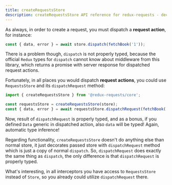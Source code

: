 ```yaml
---
title: createRequestsStore
description: createRequestsStore API reference for redux-requests - declarative AJAX requests and automatic network state management for single-page applications
---
```


As always, in order to create a request, you must dispatch a **request action**, for instance:

```js
const { data, error } = await store.dispatch(fetchBook('1'));
```

There is a problem though, `dispatch` is not properly typed, because the official `Redux` types for `dispatch` cannot know about
middleware from this library, which returns a promise with server response for dispatched request actions.

Fortunately, in all places you would dispatch **request actions**, you could use `RequestsStore` and its `dispatchRequest` method:

```js
import { createRequestsStore } from '@redux-requests/core';

const requestsStore = createRequestsStore(store);
const { data, error } = await requestsStore.dispatchRequest(fetchBook('1'));
```

Now, result of `dispatchRequest` is properly typed, and as a bonus, if you defined `Data` generic in dispatched
action, also `data` will be typed! Again, automatic type inference!

Regarding functionality, `createRequestsStore` doesn't do anything else than normal store, it just decorates passed store
with `dispatchRequest` method which is just a copy of normal `dispatch`. So, `dispatchRequest` does exactly the same thing
as `dispatch`, the only difference is that `dispatchRequest` is properly typed.

What's interesting, in all interceptors you have access to `RequestsStore` instead of `Store`, so you already could utilize
`dispatchRequest` there.
